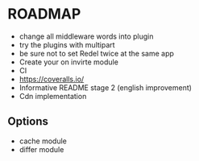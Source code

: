 # ROADMAP
- change all middleware words into plugin
- try the plugins with multipart
- be sure not to set Redel twice at the same app
- Create your on invirte module
- CI
- https://coveralls.io/
- Informative README stage 2 (english improvement)
- Cdn implementation



Options
----
- cache module
- differ module
